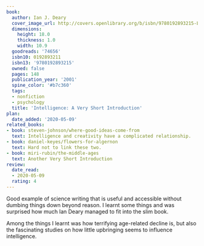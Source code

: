 ```yaml
---
book:
  author: Ian J. Deary
  cover_image_url: http://covers.openlibrary.org/b/isbn/9780192893215-L.jpg
  dimensions:
    height: 18.0
    thickness: 1.0
    width: 10.9
  goodreads: '74656'
  isbn10: 0192893211
  isbn13: '9780192893215'
  owned: false
  pages: 148
  publication_year: '2001'
  spine_color: '#b7c360'
  tags:
  - nonfiction
  - psychology
  title: 'Intelligence: A Very Short Introduction'
plan:
  date_added: '2020-05-09'
related_books:
- book: steven-johnson/where-good-ideas-come-from
  text: Intelligence and creativity have a complicated relationship.
- book: daniel-keyes/flowers-for-algernon
  text: Hard not to link these two.
- book: miri-rubin/the-middle-ages
  text: Another Very Short Introduction
review:
  date_read:
  - 2020-05-09
  rating: 4
---
```


Good example of science writing that is useful and accessible without dumbing things down beyond reason. I learnt some
things and was surprised how much Ian Deary managed to fit into the slim book.

Among the things I learnt was how terrifying age-related decline is, but also the fascinating studies on how little
upbringing seems to influence intelligence.

